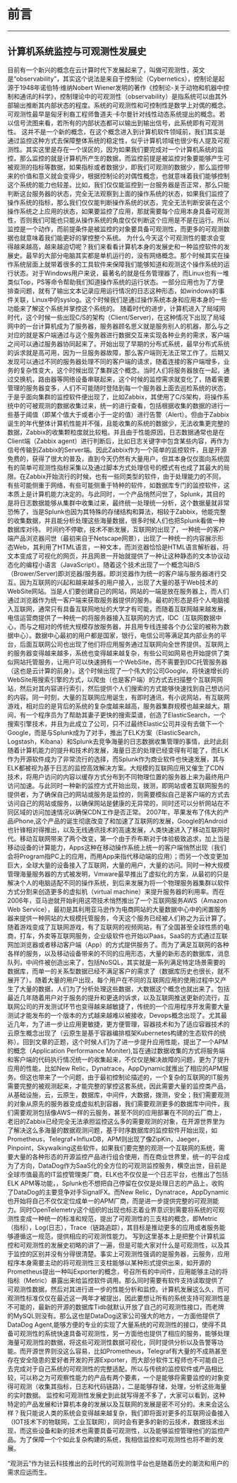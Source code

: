 # 前言
---

## 计算机系统监控与可观测性发展史

目前有一个新兴的概念在云计算时代下发展起来了，叫做可观测性，英文是“observability”，其实这个说法是来自于控制论（Cybernetics），控制论是起源于1948年诺伯特·维纳Nobert Wiener发明的著作《控制论-关于动物和机器中控制和通讯的科学》，控制理论中的可观测性（observability）是指系统可以由其外部输出推断其内部状态的程度。系统的可观测性和可控制性是数学上对偶的概念。可观测性最早是匈牙利裔工程师鲁道夫·卡尔曼针对线性动态系统提出的概念。若以信号流图来看，若所有的内部状态都可以输出到输出信号，此系统即有可观测性。
这并不是一个新的概念，在这个概念进入到计算机软件领域前，我们其实是通过监控这种方式去保障整体系统的稳定性，似乎计算机领域也很少有人提及可观测性。其实这里是存在一个误区的，因为如果我们要完成对一个计算机系统的监控，那么监控的就是计算机所产生的数据，而监控前提是被监控对象要能够产生可被观测的指标等数据，如果指标或者数据少，即我们可观测的数据少，那么监控带来的价值和意义就会变得少，根据控制论的对偶性概念，也就意味着我们能够控制这个系统的能力也较差。比如，我们仅仅能监控到一台服务器是否正常，那么只能判断这台服务器的状态，完全无法观察到上面的操作系统的状态，如果我们监控了操作系统的指标，那么我们仅仅能判断操作系统的状态，完全无法判断安装在这个操作系统之上应用的状态，如果要监控了应用，那就需要每个应用本身具备可观测性，否则我们可能也只能从操作系统的角度仅仅判断这个应用是不是在运行。所以监控是一个动作，而前提条件是被监控的对象要具备可观测性，而更多的可观测数据也就意味着我们能更好的掌控整个系统。
为什么今天这个可观测性的要求会变得越来越高，越来越迫切呢？我们来看看计算机本身的发展史和一种监控软件的发展史。最早的大部分电脑其实都是单机运行的，没有网络概念。那个时候其实在操作系统层面上就带着很多的工具软件来保障我们能够知道和观测这个操作系统的运行状态。对于Windows用户来说，最著名的就是任务管理器了，而Linux也有一堆类似Top，PS等命令帮助我们知道操作系统的运行状态。一部分应用也为了方便排查问题，就有了输出文本记录应用运行情况的日志这种形态，如windows的事件关联，Linux中的syslog。这个时候我们是通过操作系统本身和应用本身的一些功能来了解这个系统并掌控这个系统的。
随着时代的进步，计算机进入了局域网时代，这个时候一些出现C/S的架构（Client/Server)，在这种情况下出现了局域网中的一台计算机成为了服务器，服务器顾名思义就是服务别人的机器，那么与之对应的就是客户端通过与这个服务器进行数据交互来实现各种业务的需求，客户端之间可以通过服务器协同起来了。开始出现了早期的分布式系统，最早分布式系统的诉求就是高可用，因为一旦服务器故障，那么客户端则无法正常工作了。后期又发现可以通过不同的服务器处理不同的客户端的请求，随着连接的客户端增多，业务的复杂性变大，这个时候出现了集群这个概念。当时人们将服务器放在一起，通过交换机，路由器等网络设备串联起来，这个时候的监控需求就变化了，随着需要管理的服务器变多，人们不可能随时登陆到每一个服务器上面去巡检系统的状态，于是乎面向集群的监控软件便出现了，比如Zabbix，其使用了C/S架构，将操作系统中的可被观测的数据收集过来，统一的进行查看，包括根据收集的数据的进行一些基于阈值（即某个值大于或者小于一定的值）进行告警（Alert）。但由于Zabbix诞生的年代整体计算机性能并不强，且能收集的系统的数据少，无法收集更完整的数据，Zabbix的收集颗粒度就比较粗。并且由于性能原因，日志数据通常也是在Client端（Zabbix agent）进行判断后，比如日志关键字中包含某些内容，再作为信号传输到Zabbix的Server端。因此Zabbix作为一个简单的监控软件，且是开源免费的，获得了很大的普及，直到今天仍然有大量用户。但其本身仅仅面向系统固有的简单可观测性指标采集以及通过脚本方式处理信号的模式有也成了其最大的局限。在Zabbix开始流行的时候，也有一些同类型的软件，由于处理能力的不同，有些可能侧重于网络，有些可能侧重于特种的软件，如数据库专门的监控软件，这本质上是计算机能力决定的。与此同时，一个产品悄然问世了，Splunk，其目的是将日志数据能够从集群中收集过来，最终统一处理统一分析，这个数据量就非常恐怖了，当是Splunk也因为其特殊的存储结构和算法，相较于Zabbix，他能完整的收集数据，并且能分析处理这些海量数据，很多时候人们也把Splunk看做一种数据库对待。
时间约不停歇，技术不断发展，互联网的出现了，一种统一的客户端产品浏览器问世（最初来自于Netscape网景），出现了一种统一的内容展示形态Web，其利用了HTML语言，一种文本，而浏览器恰恰是HTML语言解析器，将文本变成了可视化的网页，并且网景一开始就提供了一种让这种静态的文本协议动态化的编程小语言（JavaScript）。随着这个技术出现了一个概念叫B/S（Brower/Server)即浏览器/服务器。即浏览器作为统一的客户端与服务器进行交互。因为互联网的兴起和越来越多的用户接入，出现了大量的基于Web技术的WebSite网站。当是人们要创建自己的网站，网站的一端是放在服务器上，而人们通过浏览器作为统一客户端来获取服务器提供的服务。最初的形态是将个人电脑接入互联网，通常只有具备互联网地址的大学才有可能，而随着互联网越来越发展，电信运营商提供了一种统一的将服务器接入互联网的方式，IDC（互联网数据中心，而与之相对的传统大规模存放服务器，并且用专线连接各个办公室的被称为数据中心）。数据中心最初的用户都是国家，银行，电信公司等满足其内部业务的平台，后面互联网公司也出现了他们将应用服务通过互联网向全世界提供。互联网上的服务器变得越来越多，系统也变得越来越复杂，有些公司如网易也开始提供了类似网站托管服务，让用户可以快速拥有一个WebSite，而不需要到IDC托管服务器（这也是云计算的前身）。这个时候出现了一个伟大的公司Google，将快速增长的WebSite用搜索引擎的方式，以爬虫（也是客户端）的方式去扫描整个互联网网站，然后对其内容进行索引，然后提供个人们搜索的方式能够快速找到自己想访问的内容。同一时刻，大量的互联网应用诞生，有即时通讯，有小说网站，有互联网游戏，相对应的是背后的系统的复杂度越来越高，服务器集群规模也越来越大。期间，有一个程序员为了帮助其妻子更快的搜索菜谱，创造了ElasticSearch，一个搜索引擎技术，并且为此成立了公司，只不过最终Elastic公司并没有去做下一个Google，而是与Splunk成为了对手，推出了ELK方案（ElasticSearch，Logstash，Kibana）和Splunk去竞争海量的日志数据收集管理的事情，此时此刻随着计算机能力的提升和技术的发展，海量日志的处理已经变得有可能了，而ELK作为开源软件成为了非常流行的选择，而Splunk作为商业软件也快速发展，其与ELK都被视为基于日志的监控高效解决方案。大规模的互联网应用又催生了CDN技术，将用户访问的内容以缓存方式分布到不同物理位置的服务器上来为最终用户访问加速。与此同时一种新的监控方式开始出现，拨测，即网站或者互联网服务的提供者，为了确保自己的网站或服务是监控的，则需要模拟自己是客户端的方式去访问自己的网站或服务，以确保网站是健康的无异常的，同时还可以分析网站在不同区域的访问加速情况以确保CDN工作是否正常。
2007年，苹果发布了伟大的产品iPhone,这个产品的诞生彻底改变了和加速了互联网的发展，Google的Android也针锋相对得推出，以及无线通讯技术的高速发展，人类快速进入了移动互联网时代。移动互联网带来了两个改变，第一个由于乔布斯对于体验极致追求，加上当是移动设备的计算能力，Apps这种在移动操作系统上统一的客户端悄然出现（我们会将Program指PC上的应用，而用App来指代移动端的应用）；而另一个改变更加巨大，全球大量的设备接入了互联网，大量的用户，大量的访问。同时一种大规模管理海量服务器的方式被发明，Vmware最早推出了虚拟化的方案，从最初的只是解决个人的电脑适配不同的操作系统，到后来发展为将一个物理服务器集群以软件方式分割来创造更多的虚拟机（virtual machine）来提升服务器的利用率。而在2006年，亚马逊就开始利用这项技术悄然推出了一个互联网服务AWS（Amazon Web Service），最初是其利用亚马逊作为电商网站的大量数据中心中的闲置服务器来提供一种网站的大规模托管服务，今天这个服务已经被人们称之为云计算了。随着游戏变成了互联网游戏，有了互联网的视频网站，有了全国甚至全球性质的电商，打车，外卖等互联网服务，企业级软件也开始以Paas，SaaS的方式通过互联网加浏览器或者移动客户端（App）的方式提供服务了。而为了满足互联网的各种各样的服务，以及移动设备带来的不同的应用形态，大量的新形态的数据库，消息队列，中间件被创造出来了，包括NoSQL，其实就是一系列满足特定场景需要的数据库，而单一的关系型数据已经不满足客户的需求了（数据库历史也很长，就不展开了）。随着大量的用户出现，每个用户在不同的互联网应用的使用过程中又产生了大量的数据，人们为了分析处理这些数据，大数据这个概念也就出来了。包括最近几年随着用户对于服务的提升和更迭的诉求，以及互联网推送更新的流行，互联网公司的开发测试环节也变得越来越敏捷了，传统的一个应用程序开发需要大量测试才能发布的一个版本的方式越来越难以被接收，Devops概念出现了。尤其最近几年，为了进一步让应用更敏捷，更方便管理，容器技术和为了适应容器技术的云原生概念出现了（云原生是基于容器编排框架Kubernetes构建的生态软件的统称）。回到文章的正题，这个时候人们为了进一步提升应用性能，提出了一个APM的概念（Application Performance Moniter),旨在通过数据收集的方式将服务端和客户端的代码执行情况统一的收集起来，不仅仅是解决故障的问题，更为了提升应用的性能，比如New Relic，Dynatrace，AppDynamic就推出了相应的APM服务。但这也带来了一个问题，由于最初控制论描述的，一个复杂的互联网的IT服务需要完整的被观测起来，才能完整的掌控这套系统，因此需要大量的监控类产品，从基础设施，云，云原生，数据库，中间件，大数据，拨测，安全；我们需要观测的对象从原先的服务器变成虚拟机到容器，我们需要观测更多的数据库中间件，我们需要观测包括像AWS一样的云服务，甚至不同的应用部署在不同的云厂商上，老旧的Zabbix已经完全无法承担监控这么多的需要观测的对象，在开源世界里为了解决这么多海量的数据观测问题，基于时序数据库的监控软件开始出现，如Prometheus，Telegraf+InfluxDB，APM则出现了像ZipKin，Jaeger，Pinpoint，Skywalking这些软件，如果我们要完整的观测一个互联网的系统，需要大量的各种形态的开源监控产品进行组合使用，而在商业世界里，统一的平台成为了方向，DataDog作为SaaS化的全方位的可观测监控服务，横空出世，目前是全球市值最高的IT监控管理类厂商，ELK也不仅仅是一个日志平台，也推出了包括ELK APM等功能，，Splunk也不想把自己停留在仅仅是处理日志的产品上，收购了DataDog的主要竞争对手SignalFX。而New Relic，Dynatrace，AppDynamic也开始将自己不仅仅定位成单一的APM厂商，而是进一步提供完整的可观测能力。同时OpenTelemetry这个组织的出现也标志着业界意识到需要将系统的可观测性变成一种统一的标准和规范，提出了可观测性的三支柱的概念，即Metric（指标），Log(日志），Trace（链路追踪），其目标是推动更多的应用或者服务能够遵循这一规范，提供相应的可观测性能力。
写到这里基本上是把整个计算机监控和可观测性的发展史初略的讲了一遍，但是可能大家对什么是可观测性，以及其于监控的区别并没有分得很清楚。事实上可观测性强调的是服务器，云服务，应用程序本身需要主动的将可观测性三支柱能够以某种形式提供出来，如开源的Prometheus提出一种叫Exporter的概念，号召所有的中间件，应用能够主动的将指标（Metric）暴露出来给监控软件调用。那么同时需要有软件支持读取提供了可观测性数据，然后对其进行进一步的性能分析和监控。计算机发展这么久，而可观测性标准仅仅在最近这一两年才被提出，因此要想让所有的系统支持可观测性是不可能的，最新的开源的数据库Tidb就默认开放了自己的可观测性接口，而老牌的MySQL则没有。那么这也是DataDog这家公司强大的地方，一方面他提供了DataDog Agent,能够方便的专业的实现了大量系统的可观测性的接口，使得不具备可观测性的系统快速具备可观测性，另一方面他也提供了相应的服务，能够处理海量可观测性的数据，将这些可观测性数据可视化，同时提供分析以及告警等功能。而开源世界则没这么容易，比如Prometheus，Telegraf有大量的不成熟甚至存在安全隐患的爱好者开发的开源Exporter，而大部分软件工程师也不可能自己去完成对于自己系统的可观测性的完整适配。所以与传统的监控软件或产品相比较，可以称之为可观察性能力的产品有两个要素，一个是能够将需要监控的对象变得可观测（收集其指标，日志和代码链路），二是能够存储，处理，分析这些海量的实时数据。
监控和可观测性发展史到此就写得差不多了，大家可以看到，这种特定的产品发展和计算机本身的发展以及互联网的发展是密不可分的。未来会这么样？我只能说人类的系统会变得越来越复杂，我们即将面对更多的互联网设备接入（IOT技术下的物联网，工业互联网），同时会有更多的新的云技术，数据技术出现，而这些设备和新的技术也需要具备可观测性，以及能够监控管理他们的监控产品。为了保障一个个如此复杂构建的系统，我相信监控和可观测性也将不断的发展。

“观测云”作为驻云科技推出的云时代的可观测性平台也是随着历史的潮流和用户的需求应运而生。
